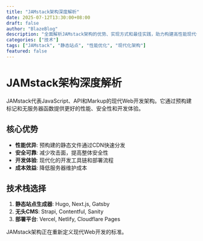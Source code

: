 ```yaml
---
title: "JAMstack架构深度解析"
date: 2025-07-12T13:30:00+08:00
draft: false
author: "BlazeBlog"
description: "全面解析JAMstack架构的优势、实现方式和最佳实践，助力构建高性能现代化Web应用"
categories: ["技术"]
tags: ["JAMstack", "静态站点", "性能优化", "现代化架构"]
featured: false
---
```


# JAMstack架构深度解析

JAMstack代表JavaScript、API和Markup的现代Web开发架构。它通过预构建标记和无服务器函数提供更好的性能、安全性和开发体验。

## 核心优势

- **性能优异**: 预构建的静态文件通过CDN快速分发
- **安全可靠**: 减少攻击面，提高整体安全性
- **开发体验**: 现代化的开发工具链和部署流程
- **成本效益**: 降低服务器维护成本

## 技术栈选择

1. **静态站点生成器**: Hugo, Next.js, Gatsby
2. **无头CMS**: Strapi, Contentful, Sanity
3. **部署平台**: Vercel, Netlify, Cloudflare Pages

JAMstack架构正在重新定义现代Web开发的标准。
